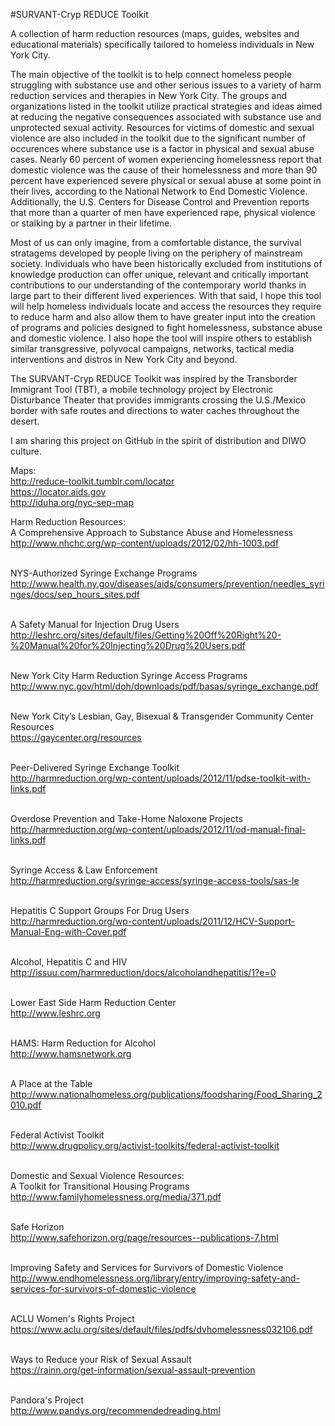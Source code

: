 #SURVANT-Cryp REDUCE Toolkit

A collection of harm reduction resources (maps, guides, websites and educational materials) specifically tailored to homeless individuals in New York City.<br>

The main objective of the toolkit is to help connect homeless people struggling with substance use and other serious issues to a variety of harm reduction services and therapies in New York City. The groups and organizations listed in the toolkit utilize practical strategies and ideas aimed at reducing the negative consequences associated with substance use and unprotected sexual activity. Resources for victims of domestic and sexual violence are also included in the toolkit due to the significant number of occurences where substance use is a factor in physical and sexual abuse cases. Nearly 60 percent of women experiencing homelessness report that domestic violence was the cause of their homelessness and more than 90 percent have experienced severe physical or sexual abuse at some point in their lives, according to the National Network to End Domestic Violence. Additionally, the U.S. Centers for Disease Control and Prevention reports that more than a quarter of men have experienced rape, physical violence or stalking by a partner in their lifetime.<br>

Most of us can only imagine, from a comfortable distance, the survival stratagems developed by people living on the periphery of mainstream society. Individuals who have been historically excluded from institutions of knowledge production can offer unique, relevant and critically important contributions to our understanding of the contemporary world thanks in large part to their different lived experiences. With that said, I hope this tool will help homeless individuals locate and access the resources they require to reduce harm and also allow them to have greater input into the creation of programs and policies designed to fight homelessness, substance abuse and domestic violence. I also hope the tool will inspire others to establish similar transgressive, polyvocal campaigns, networks, tactical media interventions and distros in New York City and beyond.<br>

The SURVANT-Cryp REDUCE Toolkit was inspired by the Transborder Immigrant Tool (TBT), a mobile technology project by Electronic Disturbance Theater that provides immigrants crossing the U.S./Mexico border with safe routes and directions to water caches throughout the desert.<br>

I am sharing this project on GitHub in the spirit of distribution and DIWO culture.<br>

Maps:<br>
http://reduce-toolkit.tumblr.com/locator<br>
https://locator.aids.gov<br>
http://iduha.org/nyc-sep-map<br>

Harm Reduction Resources:<br>
A Comprehensive Approach to Substance Abuse and Homelessness<br>
http://www.nhchc.org/wp-content/uploads/2012/02/hh-1003.pdf<br><br>

NYS-Authorized Syringe Exchange Programs<br>
http://www.health.ny.gov/diseases/aids/consumers/prevention/needles_syringes/docs/sep_hours_sites.pdf<br><br>

A Safety Manual for Injection Drug Users<br>
http://leshrc.org/sites/default/files/Getting%20Off%20Right%20-%20Manual%20for%20Injecting%20Drug%20Users.pdf<br><br>

New York City Harm Reduction Syringe Access Programs<br>
http://www.nyc.gov/html/doh/downloads/pdf/basas/syringe_exchange.pdf<br><br>

New York City’s Lesbian, Gay, Bisexual & Transgender Community Center Resources<br>
https://gaycenter.org/resources<br><br>

Peer-Delivered Syringe Exchange Toolkit<br>
http://harmreduction.org/wp-content/uploads/2012/11/pdse-toolkit-with-links.pdf<br><br>

Overdose Prevention and Take-Home Naloxone Projects<br>
http://harmreduction.org/wp-content/uploads/2012/11/od-manual-final-links.pdf<br><br>

Syringe Access & Law Enforcement<br>
http://harmreduction.org/syringe-access/syringe-access-tools/sas-le<br><br>

Hepatitis C Support Groups For Drug Users<br>
http://harmreduction.org/wp-content/uploads/2011/12/HCV-Support-Manual-Eng-with-Cover.pdf<br><br>

Alcohol, Hepatitis C and HIV<br>
http://issuu.com/harmreduction/docs/alcoholandhepatitis/1?e=0<br><br>

Lower East Side Harm Reduction Center<br>
http://www.leshrc.org<br><br>

HAMS: Harm Reduction for Alcohol<br>
http://www.hamsnetwork.org<br><br>

A Place at the Table<br>
http://www.nationalhomeless.org/publications/foodsharing/Food_Sharing_2010.pdf<br><br>

Federal Activist Toolkit<br>
http://www.drugpolicy.org/activist-toolkits/federal-activist-toolkit<br><br>

Domestic and Sexual Violence Resources:<br>
A Toolkit for Transitional Housing Programs<br>
http://www.familyhomelessness.org/media/371.pdf<br><br>

Safe Horizon<br>
http://www.safehorizon.org/page/resources--publications-7.html<br><br>

Improving Safety and Services for Survivors of Domestic Violence<br>
http://www.endhomelessness.org/library/entry/improving-safety-and-services-for-survivors-of-domestic-violence<br><br>

ACLU Women's Rights Project<br>
https://www.aclu.org/sites/default/files/pdfs/dvhomelessness032106.pdf<br><br>

Ways to Reduce your Risk of Sexual Assault<br>
https://rainn.org/get-information/sexual-assault-prevention<br><br>

Pandora's Project<br>
http://www.pandys.org/recommendedreading.html<br><br>
















